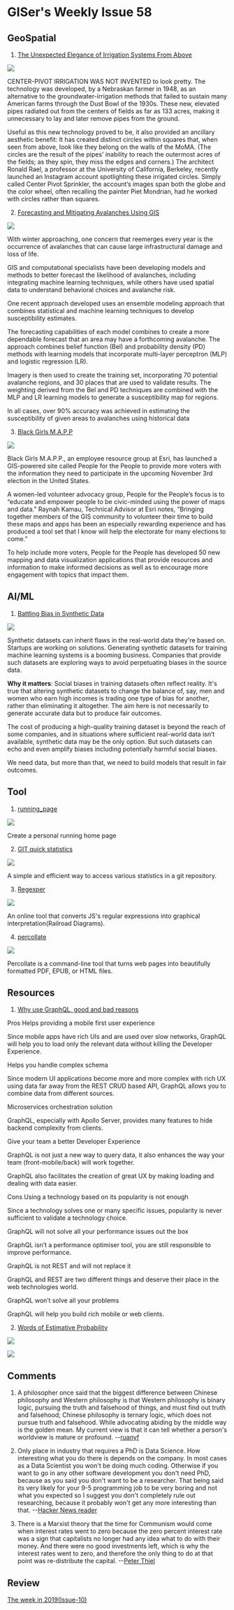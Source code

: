 # GISer's Weekly Issue 58

## GeoSpatial

1. [The Unexpected Elegance of Irrigation Systems From Above](https://www.atlasobscura.com/articles/why-do-farms-look-like-circles-from-planes)

![](https://assets.atlasobscura.com/media/W1siZiIsInVwbG9hZHMvYXNzZXRzLzg4MjY1NmFkLTJiOGMtNDJmYS1iOTJlLTQ4NWE4YTY4MDc2YTc1MzE0ZTRkZmVkMzQwMTUzYV8xNzg1ODIyODgxNV8xNjVlYzE5ZWFhX28uanBnIl0sWyJwIiwiY29udmVydCIsIiJdLFsicCIsImNvbnZlcnQiLCItcXVhbGl0eSA4MSAtYXV0by1vcmllbnQiXSxbInAiLCJ0aHVtYiIsIjEyODB4PiJdXQ/17858228815_165ec19eaa_o.jpg)

CENTER-PIVOT IRRIGATION WAS NOT INVENTED to look pretty. The technology was developed, by a Nebraskan farmer in 1948, as an alternative to the groundwater-irrigation methods that failed to sustain many American farms through the Dust Bowl of the 1930s. These new, elevated pipes radiated out from the centers of fields as far as 133 acres, making it unnecessary to lay and later remove pipes from the ground.

Useful as this new technology proved to be, it also provided an ancillary aesthetic benefit: It has created distinct circles within squares that, when seen from above, look like they belong on the walls of the MoMA. (The circles are the result of the pipes’ inability to reach the outermost acres of the fields; as they spin, they miss the edges and corners.) The architect Ronald Rael, a professor at the University of California, Berkeley, recently launched an Instagram account spotlighting these irrigated circles. Simply called Center Pivot Sprinkler, the account’s images span both the globe and the color wheel, often recalling the painter Piet Mondrian, had he worked with circles rather than squares.

2. [Forecasting and Mitigating Avalanches Using GIS](https://www.gislounge.com/forecasting-and-mitigating-avalanches-using-gis/)

![](https://i2.wp.com/www.gislounge.com/wp-content/uploads/2020/10/avalanche-2014202-nasa.jpg?w=720&ssl=1)

With winter approaching, one concern that reemerges every year is the occurrence of avalanches that can cause large infrastructural damage and loss of life.

GIS and computational specialists have been developing models and methods to better forecast the likelihood of avalanches, including integrating machine learning techniques, while others have used spatial data to understand behavioral choices and avalanche risk.

One recent approach developed uses an ensemble modeling approach that combines statistical and machine learning techniques to develop susceptibility estimates.

The forecasting capabilities of each model combines to create a more dependable forecast that an area may have a forthcoming avalanche. The approach combines belief function (Bel) and probability density (PD) methods with learning models that incorporate multi-layer perceptron (MLP) and logistic regression (LR).

Imagery is then used to create the training set, incorporating 70 potential avalanche regions, and 30 places that are used to validate results. The weighting derived from the Bel and PD techniques are combined with the MLP and LR learning models to generate a susceptibility map for regions.

In all cases, over 90% accuracy was achieved in estimating the susceptibility of given areas to avalanches using historical data

3. [Black Girls M.A.P.P](https://www.gislounge.com/black-girls-mapp-voter-information-site/)

![](https://i1.wp.com/www.gislounge.com/wp-content/uploads/2020/10/map-parents-workforce.png?w=1100&ssl=1)

Black Girls M.A.P.P., an employee resource group at Esri, has launched a GIS-powered site called People for the People to provide more voters with the information they need to participate in the upcoming November 3rd election in the United States.

A women-led volunteer advocacy group, People for the People’s focus is to “educate and empower people to be civic-minded using the power of maps and data.” Raynah Kamau, Technical Advisor at Esri notes, “Bringing together members of the GIS community to volunteer their time to build these maps and apps has been an especially rewarding experience and has produced a tool set that I know will help the electorate for many elections to come.”

To help include more voters, People for the People has developed 50 new mapping and data visualization applications that provide resources and information to make informed decisions as well as to encourage more engagement with topics that impact them.

## AI/ML

1. [Battling Bias in Synthetic Data](https://blog.deeplearning.ai/blog/the-batch-ai-researchers-under-fire-rl-agents-in-danger-bias-in-synthetic-data-one-neuron-to-rule-them-all)

![](<https://blog.deeplearning.ai/hubfs/ezgif.com-resize%20(20).gif>)

Synthetic datasets can inherit flaws in the real-world data they're based on. Startups are working on solutions. Generating synthetic datasets for training machine learning systems is a booming business. Companies that provide such datasets are exploring ways to avoid perpetuating biases in the source data.

**Why it matters**: Social biases in training datasets often reflect reality. It's true that altering synthetic datasets to change the balance of, say, men and women who earn high incomes is trading one type of bias for another, rather than eliminating it altogether. The aim here is not necessarily to generate accurate data but to produce fair outcomes.

The cost of producing a high-quality training dataset is beyond the reach of some companies, and in situations where sufficient real-world data isn’t available, synthetic data may be the only option. But such datasets can echo and even amplify biases including potentially harmful social biases.

We need data, but more than that, we need to build models that result in fair outcomes.

## Tool

1. [running_page](https://github.com/yihong0618/running_page)

![](https://camo.githubusercontent.com/2ca7d3931048d1b1107d03cccae1b0106428b3c0/68747470733a2f2f7777772e77616e67626173652e636f6d2f626c6f67696d672f61737365742f3230323031302f6267323032303130323730382e6a7067)

Create a personal running home page

2. [GIT quick statistics](https://github.com/arzzen/git-quick-stats)

![](https://user-images.githubusercontent.com/8818630/58364013-61e53800-7e7b-11e9-87f9-790d6744fbd5.png)

A simple and efficient way to access various statistics in a git repository.

3. [Regexper](https://regexper.com)

![](https://www.wangbase.com/blogimg/asset/201909/bg2019091704.jpg)

An online tool that converts JS's regular expressions into graphical interpretation(Railroad Diagrams).

4. [percollate](https://github.com/danburzo/percollatev)

![](https://raw.githubusercontent.com/danburzo/percollate/master/.github/dimensions-of-colour.png)

Percollate is a command-line tool that turns web pages into beautifully formatted PDF, EPUB, or HTML files.

## Resources

1. [Why use GraphQL, good and bad reasons]()

Pros
Helps providing a mobile first user experience

Since mobile apps have rich UIs and are used over slow networks, GraphQL will help you to load only the relevant data without killing the Developer Experience.

Helps you handle complex schema

Since modern UI applications become more and more complex with rich UX using data far away from the REST CRUD based API, GraphQL allows you to combine data from different sources.

Microservices orchestration solution

GraphQL, especially with Apollo Server, provides many features to hide backend complexity from clients.

Give your team a better Developer Experience

GraphQL is not just a new way to query data, it also enhances the way your team (front-mobile/back) will work together.

GraphQL also facilitates the creation of great UX by making loading and dealing with data easier.

Cons
Using a technology based on its popularity is not enough

Since a technology solves one or many specific issues, popularity is never sufficient to validate a technology choice.

GraphQL will not solve all your performance issues out the box

GraphQL isn’t a performance optimiser tool, you are still responsible to improve performance.

GraphQL is not REST and will not replace it

GraphQL and REST are two different things and deserve their place in the web technologies world.

GraphQL won’t solve all your problems

GraphQL will help you build rich mobile or web clients.

2. [Words of Estimative Probability](https://www.cia.gov/library/center-for-the-study-of-intelligence/csi-publications/books-and-monographs/sherman-kent-and-the-board-of-national-estimates-collected-essays/6words.html)

![](http://image.sciencenet.cn/album/201805/13/114711f1foy7rpsy1000qq.png)

![](http://image.sciencenet.cn/album/201805/13/115012akq9r9rqjr2q8cs9.png)

## Comments

1. A philosopher once said that the biggest difference between Chinese philosophy and Western philosophy is that Western philosophy is binary logic, pursuing the truth and falsehood of things, and must find out truth and falsehood; Chinese philosophy is ternary logic, which does not pursue truth and falsehood. While advocating abiding by the middle way is the golden mean. My current view is that it can tell whether a person's worldview is mature or profound.
   --[ruanyf](https://github.com/ruanyf/weekly/blob/master/docs/issue-131.md)

2. Only place in industry that requires a PhD is Data Science. How interesting what you do there is depends on the company. In most cases as a Data Scientist you won't be doing much coding. Otherwise if you want to go in any other software development you don't need PhD, because as you said you don't want to be a researcher. That being said its very likely for your 9-5 programming job to be very boring and not what you expected so I suggest you don't completely rule out researching, because it probably won't get any more interesting than that.
   --[Hacker News reader](https://news.ycombinator.com/item?id=21113635)

3. There is a Marxist theory that the time for Communism would come when interest rates went to zero because the zero percent interest rate was a sign that capitalists no longer had any idea what to do with their money. And there were no good investments left, which is why the interest rates went to zero, and therefore the only thing to do at that point was re-distribute the capital.
   --[Peter Thiel](https://www.perell.com/blog/Peter-Thiel-Interviewhttps://www.perell.com/blog/Peter-Thiel-Interview)

## Review

[The week in 2019(Issue-10)](https://github.com/lkcozy/weekly/blob/master/docs/2019/issue-10.md)
